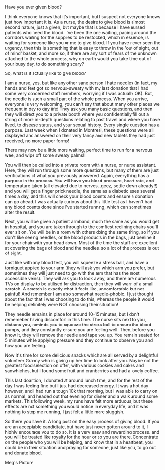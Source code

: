 Have you ever given blood?

I think everyone knows that it's important, but I suspect not everyone knows just how important it is. As a nurse, the desire to give blood is almost second nature, just a given, but maybe that is because I have nursed patients who need the blood. I've been the one waiting, pacing around the corridors waiting for the supplies to be restocked, which in essence, is waiting for someone like you or me to give blood. If you have never seen the urgency, then this is something that is easy to throw in the 'out of sight, out of mind' basket, and more so, if there are any sort of fears of the unknown attached to the whole process, why on earth would you take time out of your busy day, to do something scary?



So, what is it actually like to give blood?

I am a nurse, yes, but like any other sane person I hate needles (in fact, my hands and feet got so nervous-sweaty with my last donation that I had some very concerned staff members, worrying if I was actually OK). But, the needle is such a small part of the whole process. When you arrive, everyone is very welcoming, you can't say that about many other places we frequent in day to day life! They ask you many basic questions, and then they will direct you to a private booth where you confidentially fill out a string of more in-depth questions relating to past travel and where you have lived, to disease status, and your sexual history. Every single question has a purpose. Last week when I donated in Montreal, these questions were all displayed and answered on their very fancy and new tablets they had just received, no more paper forms!

There may now be a little more waiting, perfect time to run for a nervous wee, and wipe off some sweaty palms!!

You will then be called into a private room with a nurse, or nurse assistant. Here, they will run through some more questions, but many of them are just verifications of what you previously answered. Again, everything has a purpose in the process. You will have you blood pressure, heart rate, and temperature taken (all elevated due to nerves...geez, settle down already!!) and you will get a finger prick needle, the same as a diabetic uses several times a day, and this will check your blood counts and ensure a donation can go ahead. I was actually curious about this little test as I haven't had any blood counts done since I've started running, which can sometimes alter the result.

Next, you will be given a patient armband, much the same as you would get in hospital, and you are taken through to the comfiest reclining chairs you'll ever sit on. You will be in a room with others doing the same thing, so if you don't like seeing needles, or the blood products in the bags, just beeline it for your chair with your head down. Most of the time the staff are excellent at covering the bags of blood and the needles, so a lot of the process is out of sight.

Just like with any blood test, you will squeeze a stress ball, and have a torniquet applied to your arm (they will ask you which arm you prefer, but sometimes they will just need to go with the arm that has the most accessible veins). They will ask you to look away, and there are numerous TVs on display to be utilised for distraction, then they will warn of a small scratch. A scratch is exactly what it feels like, uncomfortable but not painful! And remember I am also somewhat needle-phobic. I just thought about the fact that i was choosing to do this, whereas the people it would be helping definitely were NOT choosing their situation!

They needle remains in place for around 10-15 minutes, but I don't rememeber having discomfort in this time. The nurse sits next to you, distacts you, reminds you to squeeze the stress ball to ensure the blood pumps, and they constantly ensure you are feeling well. Then, before you know it, they will remove the needle and tape you up. You remain seated for 5 minutes while applying pressure and they continue to observe you and how you are feeling.

Now it's time for some delicious snacks which are all served by a delightful volunteer Granny who is giving up her time to look after you. Maybe not the greatest food selection on offer, with various cookies and cakes and sanwhiches, but I found some fruit and cranberries and had a lovely coffee.

This last doantion, I donated at around lunch time, and for the rest of the day I was feeling fine but I just had decreased energy. It was a hot day however, and I had run a tough 10k that morning, but I was able to carry on as normal, and headed out that evening for dinner and a walk around some markets. This following week, my runs have felt more arduous, but these effects are not something you would notice in everyday life, and it was nothing to stop me running, I just felt a little more sluggish.

So there you have it. A long post on the easy process of giving blood. If you are an acceptable candidtate, but have just never gotten around to it, I highly encourage you to do so. It is a very easy and rewarding process, and you will be treated like royalty for the hour or so you are there. Concentrate on the people who you will be helping, and know that in a heartbeat, you could be in their situation and praying for someone, just like you, to go out and donate blood.

Meg's Picture